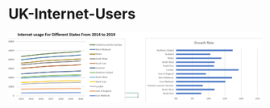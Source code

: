 # UK-Internet-Users

![Image Alt](https://github.com/CynthiaBanjo/UK-Internet-Users/blob/59bc6cde9fc2c79bb96be9524cdb2bb3aa3acdab/Internet%20Users%20Visual.png)
